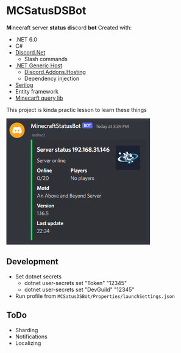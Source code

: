 # MCSatusDSBot
**M**ine**c**raft server **status** **d**i**s**cord **bot**
Created with:
- .NET 6.0
- C#
- [Discord.Net](https://discordnet.dev/index.html)
  - Slash commands
- [.NET Generic Host](https://docs.microsoft.com/en-us/dotnet/core/extensions/generic-host)
  - [Discord.Addons.Hosting](https://github.com/Hawxy/Discord.Addons.Hosting)
  - Dependency injection
- [Serilog](https://serilog.net/)
- Entity framework
- [Minecarft query lib](https://github.com/sakamoto-poteko/MinecraftServerStatus)

This project is kinda practic lesson to learn these things

![](Assets/Discord_PB4NDy6FrZ.png)

## Development
- Set dotnet secrets
  - dotnet user-secrets set "Token" "12345"
  - dotnet user-secrets set "DevGuild" "12345"
- Run profile from `MCSatusDSBot/Properties/launchSettings.json`

## ToDo
- Sharding
- Notifications
- Localizing
